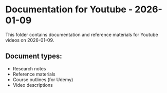 # Documentation for Youtube - 2026-01-09

This folder contains documentation and reference materials for Youtube videos on 2026-01-09.

## Document types:
- Research notes
- Reference materials
- Course outlines (for Udemy)
- Video descriptions
